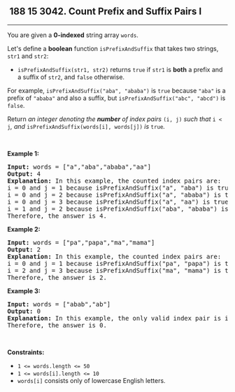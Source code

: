 <h2> 188 15
3042. Count Prefix and Suffix Pairs I</h2><hr><div><p>You are given a <strong>0-indexed</strong> string array <code>words</code>.</p>

<p>Let's define a <strong>boolean</strong> function <code>isPrefixAndSuffix</code> that takes two strings, <code>str1</code> and <code>str2</code>:</p>

<ul>
	<li><code>isPrefixAndSuffix(str1, str2)</code> returns <code>true</code> if <code>str1</code> is <strong>both</strong> a <span data-keyword="string-prefix">prefix</span> and a <span data-keyword="string-suffix">suffix</span> of <code>str2</code>, and <code>false</code> otherwise.</li>
</ul>

<p>For example, <code>isPrefixAndSuffix("aba", "ababa")</code> is <code>true</code> because <code>"aba"</code> is a prefix of <code>"ababa"</code> and also a suffix, but <code>isPrefixAndSuffix("abc", "abcd")</code> is <code>false</code>.</p>

<p>Return <em>an integer denoting the <strong>number</strong> of index pairs </em><code>(i, j)</code><em> such that </em><code>i &lt; j</code><em>, and </em><code>isPrefixAndSuffix(words[i], words[j])</code><em> is </em><code>true</code><em>.</em></p>

<p>&nbsp;</p>
<p><strong class="example">Example 1:</strong></p>

<pre><strong>Input:</strong> words = ["a","aba","ababa","aa"]
<strong>Output:</strong> 4
<strong>Explanation:</strong> In this example, the counted index pairs are:
i = 0 and j = 1 because isPrefixAndSuffix("a", "aba") is true.
i = 0 and j = 2 because isPrefixAndSuffix("a", "ababa") is true.
i = 0 and j = 3 because isPrefixAndSuffix("a", "aa") is true.
i = 1 and j = 2 because isPrefixAndSuffix("aba", "ababa") is true.
Therefore, the answer is 4.</pre>

<p><strong class="example">Example 2:</strong></p>

<pre><strong>Input:</strong> words = ["pa","papa","ma","mama"]
<strong>Output:</strong> 2
<strong>Explanation:</strong> In this example, the counted index pairs are:
i = 0 and j = 1 because isPrefixAndSuffix("pa", "papa") is true.
i = 2 and j = 3 because isPrefixAndSuffix("ma", "mama") is true.
Therefore, the answer is 2.  </pre>

<p><strong class="example">Example 3:</strong></p>

<pre><strong>Input:</strong> words = ["abab","ab"]
<strong>Output:</strong> 0
<strong>Explanation: </strong>In this example, the only valid index pair is i = 0 and j = 1, and isPrefixAndSuffix("abab", "ab") is false.
Therefore, the answer is 0.</pre>

<p>&nbsp;</p>
<p><strong>Constraints:</strong></p>

<ul>
	<li><code>1 &lt;= words.length &lt;= 50</code></li>
	<li><code>1 &lt;= words[i].length &lt;= 10</code></li>
	<li><code>words[i]</code> consists only of lowercase English letters.</li>
</ul>
</div>